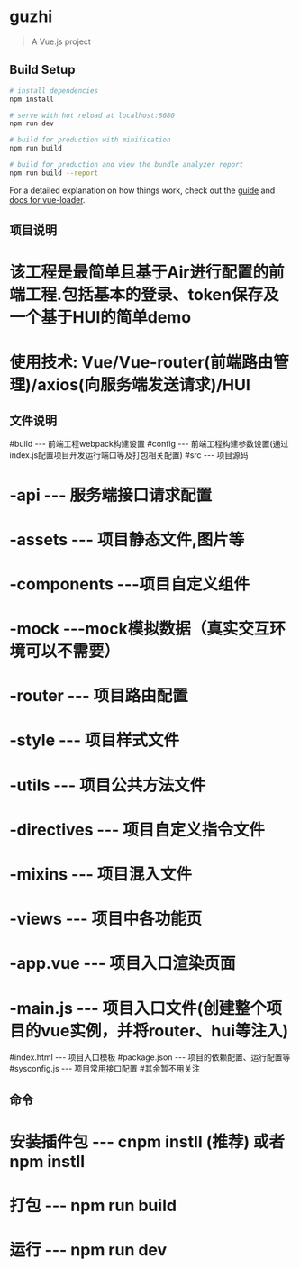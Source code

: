 # guzhi

> A Vue.js project

## Build Setup

``` bash
# install dependencies
npm install

# serve with hot reload at localhost:8080
npm run dev

# build for production with minification
npm run build

# build for production and view the bundle analyzer report
npm run build --report
```

For a detailed explanation on how things work, check out the [guide](http://vuejs-templates.github.io/webpack/) and [docs for vue-loader](http://vuejs.github.io/vue-loader).

## 项目说明
# 该工程是最简单且基于Air进行配置的前端工程.包括基本的登录、token保存及一个基于HUI的简单demo
# 使用技术: Vue/Vue-router(前端路由管理)/axios(向服务端发送请求)/HUI

## 文件说明
#build --- 前端工程webpack构建设置
#config --- 前端工程构建参数设置(通过index.js配置项目开发运行端口等及打包相关配置)
#src --- 项目源码
#    -api --- 服务端接口请求配置
#    -assets --- 项目静态文件,图片等
#    -components ---项目自定义组件
#    -mock ---mock模拟数据（真实交互环境可以不需要）
#    -router --- 项目路由配置
#    -style --- 项目样式文件
#    -utils --- 项目公共方法文件
#    -directives --- 项目自定义指令文件
#    -mixins --- 项目混入文件
#    -views --- 项目中各功能页
#    -app.vue --- 项目入口渲染页面
#    -main.js --- 项目入口文件(创建整个项目的vue实例，并将router、hui等注入)
#index.html --- 项目入口模板
#package.json --- 项目的依赖配置、运行配置等
#sysconfig.js --- 项目常用接口配置
#其余暂不用关注

## 命令
# 安装插件包 --- cnpm instll (推荐) 或者 npm instll
# 打包 --- npm run build 
# 运行 --- npm run dev
